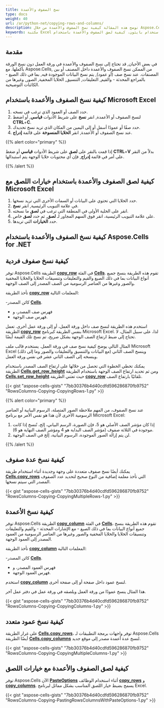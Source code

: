 ```yaml
---
title: نسخ الصفوف والأعمدة
type: docs
weight: 40
url: /ar/python-net/copying-rows-and-columns/
description: توضح هذه المقالة كيفية نسخ الصفوف والأعمدة من خلال Aspose.Cells لـ Python via .NET API.
keywords: مكتبة Excel لبايثون، كيفية نسخ الصفوف والأعمدة باستخدام بايثون، نسخ الصفوف في بايثون، نسخ الأعمدة باستخدام بايثون، كيفية لصق الصفوف والأعمدة باستخدام Aspose.Cells لبايثون via .NET، بايثون لصق صفوف وأعمدة متعددة، كيفية نسخ ولصق صف أو عمود واحد في بايثون.
---
```


## **مقدمة**

في بعض الأحيان, قد تحتاج إلى نسخ الصفوف والأعمدة في ورقة العمل دون نسخ الورقة بأكملها. مع Aspose.Cells, من الممكن نسخ الصفوف والأعمدة داخل المصنف أو بين المصنفات.
عند نسخ صف (أو عمود), يتم نسخ البيانات الموجودة فيه, بما في ذلك الصيغ - بالمراجع المحدثة - والقيم, التعليقات, التنسيق, الخلايا المخفية, الصور, وغيرها من الكائنات التوضيحية.

## **كيفية نسخ الصفوف والأعمدة باستخدام Microsoft Excel**

1. حدد الصف أو العمود الذي ترغب في نسخه.
1. لنسخ الصفوف أو الأعمدة, انقر **نسخ** على شريط الأدوات **قياسي**, أو اضغط **CTRL**+**C**.
1. حدد صفًا أو عمودًا أسفل أو إلى اليمين من المكان الذي تريد نسخ تحديدك.
1. عند نسخ الصفوف أو الأعمدة, انقر **الخلايا المنسوخة** على قائمة **إدراج**.

{{% alert color="primary" %}}

إذا قمت بالنقر على **لصق** على شريط الأدوات **قياسي** أو ضغط **CTRL**+**V** بدلاً من النقر على أمر في قائمة **إدراج**, فإن أي محتويات خلايا الوجهة يتم استبدالها.

{{% /alert %}}

## **كيفية لصق الصفوف والأعمدة باستخدام خيارات اللصق مع Microsoft Excel**

1. حدد الخلايا التي تحتوي على البيانات أو السمات الأخرى التي تريد نسخها.
1. في علامة التبويب الرئيسية, انقر **نسخ**.
1. انقر على الخلية الأولى في المنطقة التي ترغب في **لصق** ما نسخته.
1. على علامة التبويب الرئيسية، انقر فوق السهم المجاور لـ **لصق**, ثم حدد **لصق** خاص.
1. حدد **الخيارات** التي تريدها.

## **كيفية نسخ الصفوف والأعمدة باستخدام Aspose.Cells for .NET**

## **كيفية نسخ صفوف فردية**

توفر Aspose.Cells الطريقة [**copy_row**](https://reference.aspose.com/cells/python-net/aspose.cells/cells/copy_row/#aspose.cells.Cells-int-int) في الفئة [**Cells**](https://reference.aspose.com/cells/python-net/aspose.cells/cells). تقوم هذه الطريقة بنسخ جميع أنواع البيانات بما في ذلك الصيغ والقيم والتعليقات وتنسيقات الخلايا والخلايا المخفية والصور وغيرها من العناصر الرسومية من الصف المصدر إلى الصف الوجهة.

تأخذ الطريقة [**copy_row**](https://reference.aspose.com/cells/python-net/aspose.cells/cells/copy_row/#aspose.cells.Cells-int-int) المعلمات التالية:

-كائن المصدر [**Cells**](https://reference.aspose.com/cells/python-net/aspose.cells/cells).
- فهرس صف المصدر، و
- فهرس صف الوجهة.

استخدم هذه الطريقة لنسخ صف داخل ورقة العمل، أو إلى ورقة عمل أخرى. تعمل الطريقة [**copy_row**](https://reference.aspose.com/cells/python-net/aspose.cells/cells/copy_row/#aspose.cells.Cells-int-int) بنفس الطريقة كبرنامج Microsoft Excel. لذا، على سبيل المثال، لا تحتاج إلى ضبط ارتفاع الصف الوجهة بشكل صريح، تم نسخ تلك القيمة أيضًا.

المثال التالي يوضح كيفية نسخ صف في ورقة العمل. يستخدم قالب ملف Microsoft Excel وينسخ الصف الثاني (مع البيانات والتنسيق والتعليقات والصور وما إلى ذلك) وينسخه إلى الصف الثاني عشر في نفس ورقة العمل.

يمكنك تخطي الخطوة التي تحصل من خلالها على ارتفاع الصف المصدر باستخدام الطريقة [**Cells.get_row_height**](https://reference.aspose.com/cells/python-net/aspose.cells/cells/get_row_height/#int) ومن ثم تحديد ارتفاع الصف الوجهة باستخدام الطريقة [**Cells.set_row_height**](https://reference.aspose.com/cells/python-net/aspose.cells/cells/set_row_height/#int-float) حيث تعتني الطريقة [**copy_row**](https://reference.aspose.com/cells/python-net/aspose.cells/cells/copy_row/#aspose.cells.Cells-int-int) تلقائيًا بارتفاع الصف.

{{< gist "aspose-cells-gists" "7bb30376b4d40cdfd596286870fb9752" "RowsColumns-Copying-CopyingRows-1.py" >}}

{{% alert color="primary" %}}

عند نسخ الصفوف، من المهم ملاحظة الصور المتصلة، الرسوم البيانية أو العناصر الرسومية الأخرى لأن هذا هو نفس الأمر مع برنامج Microsoft Excel:

1. إذا كان مؤشر الصف الأصلي هو 5، فإن الصورة، الرسم البياني، إلخ، تُنسخ إذا كانت موجودة في الثلاثة صفوف (مؤشر الصف البداية هو 4 ومؤشر الصف النهاية هو 6).
1. لن يتم إزالة الصور الموجودة، الرسوم البيانية، إلخ في الصف الوجهة.

{{% /alert %}}

## **كيفية نسخ عدة صفوف**

يمكنك أيضًا نسخ صفوف متعددة على وجهة وجديدة أثناء استخدام طريقة [**Cells.copy_rows**](https://reference.aspose.com/cells/python-net/aspose.cells/cells/copy_rows/#aspose.cells.Cells-int-int-int) التي تأخذ معلمة إضافية من النوع صحيح لتحديد عدد الصفوف المصدر التي سيتم نسخها.

{{< gist "aspose-cells-gists" "7bb30376b4d40cdfd596286870fb9752" "RowsColumns-Copying-CopyingMultipleRows-1.py" >}}


## **كيفية نسخ الأعمدة**

توفر Aspose.Cells الطريقة [**copy_column**](https://reference.aspose.com/cells/python-net/aspose.cells/cells/copy_column/#aspose.cells.Cells-int-int) في الفئة [**Cells**](https://reference.aspose.com/cells/python-net/aspose.cells/cells)، تقوم هذه الطريقة بنسخ جميع أنواع البيانات بما في ذلك الصيغ - مع الإشارات المحدثة - والقيم والتعليقات وتنسيقات الخلايا والخلايا المخفية والصور وغيرها من العناصر الرسومية من العمود المصدر إلى العمود الوجهة.

تأخذ الطريقة [**copy_column**](https://reference.aspose.com/cells/python-net/aspose.cells/cells/copy_column/#aspose.cells.Cells-int-int) المعلمات التالية:

-كائن المصدر [**Cells**](https://reference.aspose.com/cells/python-net/aspose.cells/cells).
- فهرس العمود المصدر، و
- فهرس العمود الوجهة.

استخدم [**copy_column**](https://reference.aspose.com/cells/python-net/aspose.cells/cells/copy_column/#aspose.cells.Cells-int-int) لنسخ عمود داخل صفحة أو إلى صفحة أخرى.

هذا المثال ينسخ عمودًا من ورقة العمل ويلصقه في ورقة عمل في دفتر عمل آخر.

{{< gist "aspose-cells-gists" "7bb30376b4d40cdfd596286870fb9752" "RowsColumns-Copying-CopyingColumns-1.py" >}}

## **كيفية نسخ عمود متعدد**

على غرار الطريقة [**Cells.copy_rows**](https://reference.aspose.com/cells/python-net/aspose.cells/cells/copy_rows/#aspose.cells.Cells-int-int-int)، توفر واجهات برمجة التطبيقات لـ Aspose.Cells أيضًا الطريقة [**Cells.copy_columns**](https://reference.aspose.com/cells/python-net/aspose.cells/cells/copy_columns/) لنسخ عدة أعمدة مصدر إلى موقع جديد.

{{< gist "aspose-cells-gists" "7bb30376b4d40cdfd596286870fb9752" "RowsColumns-Copying-CopyingMultipleColumns-1.py" >}}


## **كيفية لصق الصفوف والأعمدة مع خيارات اللصق**

توفر Aspose.Cells الآن [**PasteOptions**](https://reference.aspose.com/cells/python-net/aspose.cells/pasteoptions) أثناء استخدام الوظائف [**copy_rows**](https://reference.aspose.com/cells/python-net/aspose.cells/cells/copy_rows/#aspose.cells.Cells-int-int-int-aspose.cells.CopyOptions-aspose.cells.PasteOptions) و [**copy_columns**](https://reference.aspose.com/cells/python-net/aspose.cells/cells/copy_columns/#aspose.cells.Cells-int-int-int-aspose.cells.PasteOptions). يسمح بضبط خيار اللصق المناسب بشكل مماثل لبرنامج Excel.

{{< gist "aspose-cells-gists" "7bb30376b4d40cdfd596286870fb9752" "RowsColumns-Copying-PastingRowsColumnsWithPasteOptions-1.py" >}}

